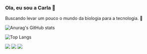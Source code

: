 ### Ola, eu sou a Carla 🌹
 Buscando levar um pouco o mundo da biologia para a tecnologia.  🌱

 ![Anurag's GitHub stats](https://github-readme-stats.vercel.app/api?username=carlacgodoy&show_icons=true&theme=cobalt)

![Top Langs](https://github-readme-stats.vercel.app/api/top-langs/?username=carlacgodoy&hide_progress=true&theme=radical)

<div> 
  <a href="[(https://www.instagram.com/carlsgodoy/?igshid=MzRlODBiNWFlZA%3D%3D)]" target="_blank"><img src="https://img.shields.io/badge/-Instagram-%23E4405F?style=for-the-badge&logo=instagram&logoColor=white" target="_blank"></a>
  <a href = "godoyccarla@gmail.com"><img src="https://img.shields.io/badge/-Gmail-%23333?style=for-the-badge&logo=gmail&logoColor=white" target="_blank"></a>
  <a href="https://www.linkedin.com/in/carla-cavalcante-de-godoy-32a71b233/" target="_blank"><img src="https://img.shields.io/badge/-LinkedIn-%230077B5?style=for-the-badge&logo=linkedin&logoColor=white" target="_blank"></a> 
  
</div>
